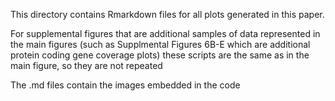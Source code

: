 This directory contains Rmarkdown files for all plots generated in this paper.

For supplemental figures that are additional samples of data represented in the main figures (such as Supplmental Figures 6B-E which are additional protein coding gene coverage plots) these scripts are the same as in the main figure, so they are not repeated

The .md files contain the images embedded in the code
